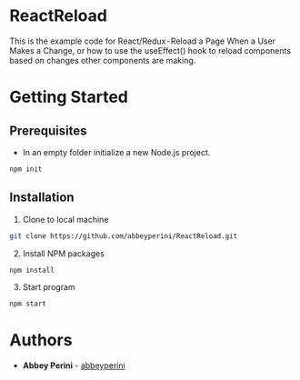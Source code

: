 # ReactReload

This is the example code for React/Redux - Reload a Page When a User Makes a Change, or how to use the useEffect() hook to reload components based on changes other components are making.

# Getting Started

## Prerequisites

* In an empty folder initialize a new Node.js project.
```sh
npm init
```

## Installation

1. Clone to local machine
```sh
git clone https://github.com/abbeyperini/ReactReload.git
```
2. Install NPM packages
```sh
npm install 
```
3. Start program
```sh
npm start
```

# Authors

- **Abbey Perini** - [abbeyperini](https://github.com/abbeyperini)
